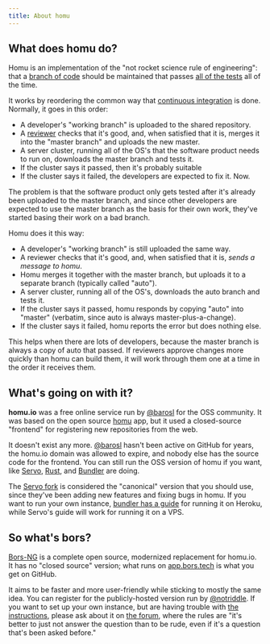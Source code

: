```yaml
---
title: About homu
---
```


## What does homu do?

Homu is an implementation of the "not rocket science rule of engineering":
that a [branch of code] should be maintained that passes [all of the tests] all of the time.

It works by reordering the common way that [continuous integration] is done.
Normally, it goes in this order:

* A developer's "working branch" is uploaded to the shared repository.
* A [reviewer] checks that it's good, and, when satisfied that it is, merges it into the "master branch" and uploads the new master.
* A server cluster, running all of the OS's that the software product needs to run on, downloads the master branch and tests it.
* If the cluster says it passed, then it's probably suitable 
* If the cluster says it failed, the developers are expected to fix it. Now.

The problem is that the software product only gets tested after it's already been uploaded to the master branch,
and since other developers are expected to use the master branch as the basis for their own work,
they've started basing their work on a bad branch.

Homu does it this way:

* A developer's "working branch" is still uploaded the same way.
* A reviewer checks that it's good, and, when satisfied that it is, *sends a message to homu*.
* Homu merges it together with the master branch, but uploads it to a separate branch (typically called "auto").
* A server cluster, running all of the OS's, downloads the auto branch and tests it.
* If the cluster says it passed, homu responds by copying "auto" into "master" (verbatim, since auto is always master-plus-a-change).
* If the cluster says it failed, homu reports the error but does nothing else.

This helps when there are lots of developers, because the master branch is always a copy of auto that passed.
If reviewers approve changes more quickly than homu can build them, it will work through them one at a time in the order it receives them.

[branch of code]: https://en.wikipedia.org/wiki/Branching_(version_control)
[all of the tests]: https://en.wikipedia.org/wiki/Unit_testing
[continuous integration]: https://en.wikipedia.org/wiki/Continuous_integration
[reviewer]: https://en.wikipedia.org/wiki/Code_review

## What's going on with it?

**homu.io** was a free online service run by [@barosl] for the OSS community.
It was based on the open source [homu] app,
but it used a closed-source "frontend" for registering new repositories from the web.

It doesn't exist any more. [@barosl] hasn't been active on GitHub for years,
the homu.io domain was allowed to expire,
and nobody else has the source code for the frontend.
You can still run the OSS version of homu if you want,
like [Servo], [Rust], and [Bundler] are doing.

The [Servo fork] is considered the "canonical" version that you should use,
since they've been adding new features and fixing bugs in homu.
If you want to run your own instance,
[bundler has a guide] for running it on Heroku,
while Servo's guide will work for running it on a VPS.

[servo]: https://github.com/bors-servo
[rust]: https://github.com/bors
[bundler]: https://github.com/bundlerbot
[bundler has a guide]: https://github.com/bundler/bundlerbot-homu
[servo fork]: https://github.com/servo/homu
[@barosl]: https://github.com/barosl
[homu]: https://github.com/barosl/homu

## So what's bors?

[Bors-NG] is a complete open source,
modernized replacement for homu.io.
It has no "closed source" version;
what runs on [app.bors.tech] is what you get on GitHub.

[bors-ng]: https://github.com/bors-ng/bors-ng/
[app.bors.tech]: https://app.bors.tech/

It aims to be faster and more user-friendly while sticking to mostly the same idea.
You can register for the publicly-hosted version run by [@notriddle].
If you want to set up your own instance, but are having trouble with [the instructions],
please ask about it on [the forum],
where the rules are "it's better to just not answer the question than to be rude,
even if it's a question that's been asked before."

[the instructions]: https://github.com/bors-ng/bors-ng/blob/master/README.md#how-to-set-up-your-own-real-instance
[the forum]: https://forum.bors.tech/
[@notriddle]: https://github.com/notriddle/
